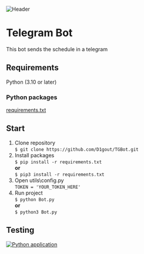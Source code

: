 ![Header](https://github.com/D1gout/TGBot/blob/main/icon.PNG)

# Telegram Bot

This bot sends the schedule in a telegram

## Requirements

Python (3.10 or later)

### Python packages

[requirements.txt](https://github.com/D1gout/TGBot/blob/main/requirements.txt)

## Start

1. Clone repository
   <br>`$ git clone https://github.com/D1gout/TGBot.git`
2. Install packages
   <br>`$ pip install -r requirements.txt`
   <br><strong>or</strong>
   <br>`$ pip3 install -r requirements.txt`
3. Open utils\config.py
   <br>`TOKEN = 'YOUR_TOKEN_HERE'`
4. Run project
   <br>`$ python Bot.py`
   <br><strong>or</strong>
   <br>`$ python3 Bot.py`

## Testing

[![Python application](https://github.com/D1gout/TGBot/actions/workflows/python-app.yml/badge.svg)](https://github.com/D1gout/TGBot/actions/workflows/python-app.yml)
